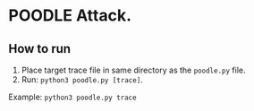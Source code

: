 # POODLE Attack.

## How to run

1. Place target trace file in same directory as the ``poodle.py`` file.
2. Run: ``python3 poodle.py [trace]``.

Example: ``python3 poodle.py trace``
